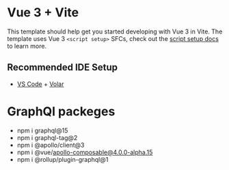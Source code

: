 # Vue 3 + Vite

This template should help get you started developing with Vue 3 in Vite. The template uses Vue 3 `<script setup>` SFCs, check out the [script setup docs](https://v3.vuejs.org/api/sfc-script-setup.html#sfc-script-setup) to learn more.

## Recommended IDE Setup

-   [VS Code](https://code.visualstudio.com/) + [Volar](https://marketplace.visualstudio.com/items?itemName=Vue.volar)

# GraphQl packeges

-   npm i graphql@15
-   npm i graphql-tag@2
-   npm i @apollo/client@3
-   npm i @vue/apollo-composable@4.0.0-alpha.15
-   npm i @rollup/plugin-graphql@1
